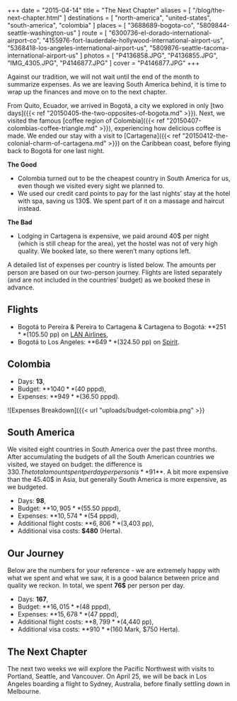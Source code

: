 +++
date    = "2015-04-14"
title   = "The Next Chapter"
aliases = [ "/blog/the-next-chapter.html" ]
destinations = [ "north-america", "united-states", "south-america", "colombia" ]
places  = [ "3688689-bogota-co", "5809844-seattle-washington-us" ]
route   = [
  "6300736-el-dorado-international-airport-co",
  "4155976-fort-lauderdale-hollywood-international-airport-us",
  "5368418-los-angeles-international-airport-us",
  "5809876-seattle-tacoma-international-airport-us"
]
photos = [ "P4136858.JPG", "P4136855.JPG", "IMG_4305.JPG", "P4146877.JPG" ]
cover  = "P4146877.JPG"
+++

Against our tradition, we will not wait until the end of the month to summarize expenses. As we are leaving South America behind, it is time to wrap up the finances and move on to the next chapter.

<!--more-->
From Quito, Ecuador, we arrived in Bogotá, a city we explored in only [two days]({{< ref "20150405-the-two-opposites-of-bogota.md" >}}). Next, we visited the famous [coffee region of Colombia]({{< ref "20150407-colombias-coffee-triangle.md" >}}), experiencing how delicious coffee is made. We ended our stay with a visit to [Cartagena]({{< ref "20150412-the-colonial-charm-of-cartagena.md" >}}) on the Caribbean coast, before flying back to Bogotá for one last night.

**The Good**

* Colombia turned out to be the cheapest country in South America for us, even though we visited every sight we planned to.
* We used our credit card points to pay for the last nights’ stay at the hotel with spa, saving us 130$. We spent part of it on a massage and haircut instead.

**The Bad**

* Lodging in Cartagena is expensive, we paid around 40$ per night (which is still cheap for the area), yet the hostel was not of very high quality. We booked late, so there weren’t many options left.

A detailed list of expenses per country is listed below. The amounts per person are based on our two-person journey. Flights are listed separately (and are not included in the countries’ budget) as we booked these in advance.

## Flights
* Bogotá to Pereira & Pereira to Cartagena & Cartagena to Bogotá: **$251** ($105.50 pp) on [LAN Airlines](http://www.lan.com/),
* Bogotá to Los Angeles: **$649** ($324.50 pp) on [Spirit](https://www.spirit.com).

## Colombia
* Days: **13**,
* Budget: **$1040** ($40 pppd),
* Expenses: **$949** ($36.50 pppd).

<span class="img-thumbnail">![Expenses Breakdown]({{< url "uploads/budget-colombia.png" >}}</span>

## South America
We visited eight countries in South America over the past three months. After accumulating the budgets of all the South American countries we visited, we stayed on budget: the difference is 330$. The total amount spent per day per person is **91$**. A bit more expensive than the 45.40$ in Asia, but generally South America is more expensive, as we budgeted.

* Days: **98**,
* Budget: **$10,905** ($55.50 pppd),
* Expenses: **$10,574** ($54 pppd),
* Additional flight costs: **$6,806** ($3,403 pp),
* Additional visa costs: **$480** (Herta).

## Our Journey
Below are the numbers for your reference - we are extremely happy with what we spent and what we saw, it is a good balance between price and quality we reckon. In total, we spent **76$** per person per day.

* Days: **167**,
* Budget: **$16,015** ($48 pppd),
* Expenses: **$15,678** ($47 pppd),
* Additional flight costs: **$8,799** ($4,440 pp),
* Additional visa costs: **$910** ($160 Mark, $750 Herta).

## The Next Chapter
The next two weeks we will explore the Pacific Northwest with visits to Portland, Seattle, and Vancouver. On April 25, we will be back in Los Angeles boarding a flight to Sydney, Australia, before finally settling down in Melbourne.